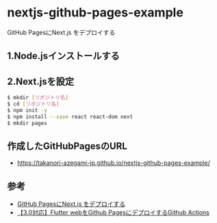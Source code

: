 # nextjs-github-pages-example
GitHub PagesにNext.js をデプロイする

## 1.Node.jsインストールする

## 2.Next.jsを設定
```bash
$ mkdir [リポジトリ名]
$ cd [リポジトリ名]
$ npm init -y
$ npm install --save react react-dom next
$ mkdir pages
```





## 作成したGitHubPagesのURL




- https://takanori-azegami-jp.github.io/nextjs-github-pages-example/


## 参考
- [GitHub PagesにNext.js をデプロイする](https://qiita.com/manten120/items/87e9e822800403904dc8)
- [【3.0対応】Flutter webをGithub PagesにデプロイするGithub Actions](https://zenn.dev/nekomimi_daimao/articles/26fd2e3b763191)

